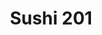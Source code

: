 ---
layout: place
title: "Sushi 201"
permalink: /south-carolina/summerville/sushi-201.html
stateAbbr: SC
stateName: South Carolina
cityName: Summerville
seo:
  name: "Sushi 201"
  type: Restaurant
  links: https://sushi201summerville.com/
description: "Sushi 201 serves delicious sushi in Summerville, South Carolina. Try fresh Japanese dishes for a great dining experience. Available for takeout, delivery, lunch, and dinner."
place_id: ChIJXY74E2-L_ogR9adbY5UYsx8
photos:
  - name: >-
      places/ChIJXY74E2-L_ogR9adbY5UYsx8/photos/AeeoHcJZ4DwQMXNcrY3SudsUFVI5i4cwil1IkpiEEVYe5sh37_UR7G2-Bwv-HD25i7eo_Cx-T07ffmyqIAqEji8nejz3ukyFJqj89HhunNl7mBidf5BYLygFSYGJuyHjsdFA08jg36WIMjCyT2ANW6E6fQiUgySs6e7msTsbqe0uDTMRipV1Idn-l1kcbzoFmEsr6sEQUAZz51R_BeFJ7cDgR4SLxkHN181o4lO0_96ENfD0C34rZnTyhaXN-a7A-fqdJMhcTrzs35agJpKBwF1vvNMY3vJxi-CZi30adVHKoSPwGIpmgu0tsZNbWXrekWQwJPbLmKMRSvHDuDsDENIBC2ftYYkOzJYwYhCyGVkaVJM7AEDovDB9535sPVHdRIn-4RYlU3LSMkTXcq-Qn-_r39aICI5FK1JCYHjRqt4vpPGptRI
    widthPx: 4032
    heightPx: 3024
    authorAttributions:
      - displayName: Liza Jurey
        uri: https://maps.google.com/maps/contrib/108499378221406886788
        photoUri: >-
          https://lh3.googleusercontent.com/a-/ALV-UjWpsA4EHHugFdak5pbFWIsxoaXJuQJYXZGkGd471LgEEpwdMtN4pw=s100-p-k-no-mo
    flagContentUri: >-
      https://www.google.com/local/imagery/report/?cb_client=maps_api_places.places_api&image_key=!1e10!2sCIHM0ogKEICAgIC9m52zsgE&hl=en-US
    googleMapsUri: >-
      https://www.google.com/maps/place//data=!3m4!1e2!3m2!1sCIHM0ogKEICAgIC9m52zsgE!2e10!4m2!3m1!1s0x88fe8b6f13f88e5d:0x1fb31895635ba7f5
  - name: >-
      places/ChIJXY74E2-L_ogR9adbY5UYsx8/photos/AeeoHcJj8e7dkjK-C6hlW1xyeWiWkcfX15FN7Q7CBdZyHwPWLywweLofsnQ2UC3FpUmEUBTi07wcpM9Nm5-nO1wPsn9QHid72pw3kcO4yji1UHeLMlVJtuwqn9TU9uSKtkmCWsHtiug-KUQcsxXleZbtmAGyc3-jgLWrH4cPySizP0wmpvKNxtwN0da-lGm0xseBjg3vtLHyPA_oSogmWZ5C20x5jqCAD95BGBh_HksFMl9DjrEycF-F8hDTkZeJyB6iZVM6mO7orz0n10T5NhvZpIT6sOMjdNP_bAVqDEVbq0mKAz1z5QUUY3wLvhi2huNPccEP3NPxb2l9lXaaHa8ktfWGbtBzP4GJ3reTQiPVn6QI5L5UBRGWmV1O0JwCXbeha_PufDbHwclm0UDTvEqp5eHHf0KUxMj27fx3dJa514MM8IpI
    widthPx: 4800
    heightPx: 2700
    authorAttributions:
      - displayName: Mariana J
        uri: https://maps.google.com/maps/contrib/114902196967008647769
        photoUri: >-
          https://lh3.googleusercontent.com/a-/ALV-UjVmDXQzYmErtJ8GkFhabE_ZoNOKFBpLx-_BuRT-Uan1LqzyVdg=s100-p-k-no-mo
    flagContentUri: >-
      https://www.google.com/local/imagery/report/?cb_client=maps_api_places.places_api&image_key=!1e10!2sCIHM0ogKEICAgICk1sWVsQE&hl=en-US
    googleMapsUri: >-
      https://www.google.com/maps/place//data=!3m4!1e2!3m2!1sCIHM0ogKEICAgICk1sWVsQE!2e10!4m2!3m1!1s0x88fe8b6f13f88e5d:0x1fb31895635ba7f5
  - name: >-
      places/ChIJXY74E2-L_ogR9adbY5UYsx8/photos/AeeoHcLmf9TTelr7qu2nyS0Q_UvgznlFpxfwQHQ-AIPLY2wTHoS0umHVt8tHFolzNBRb2cSvY_dZ9vzPqaAPcCu0tuoGCiA9gjWWGPcIGt-eEJyEr1HiTWxYUrwidbH4Z24V0ZtJ087WwxRd-xE8tXzGFSUObZuhIBrW2cW3UId8igrHASpciX0Vs5-f1mDQTh7u5QglGwGiXXMHNARHfOBg3OYV3aHINjFPTNGgHP46s1TUtdewrB0SVdGMi_LP3xAvjR9pj24adQsH-E2BGezdH99TQKBriVFxV5-qTzkU5UBcdXLFJH6kDGvxfTU-UnXTEurCWKoMDhXpBC-WF9mxsj5TG-g-YuhNiu7rddZjWlCeBYR-AnD3DuAklKw1bhF69zd3TpdQhEVRUPpLuDE7Qr4IXCQauChcw5JwCQKR7Ic
    widthPx: 976
    heightPx: 976
    authorAttributions:
      - displayName: Clarissa Gallagher
        uri: https://maps.google.com/maps/contrib/110935202404039972112
        photoUri: >-
          https://lh3.googleusercontent.com/a-/ALV-UjXc-iNaWUkwCpq7qlcIJVkyeFGT9ptTi1DOpQJP_uMcfZ9j74Rqgg=s100-p-k-no-mo
    flagContentUri: >-
      https://www.google.com/local/imagery/report/?cb_client=maps_api_places.places_api&image_key=!1e10!2sCIHM0ogKEICAgIDXi8HNOg&hl=en-US
    googleMapsUri: >-
      https://www.google.com/maps/place//data=!3m4!1e2!3m2!1sCIHM0ogKEICAgIDXi8HNOg!2e10!4m2!3m1!1s0x88fe8b6f13f88e5d:0x1fb31895635ba7f5
  - name: >-
      places/ChIJXY74E2-L_ogR9adbY5UYsx8/photos/AeeoHcKKbP8LKtsYKFTujihw9QRw5kw4pM9Fu4IwVa7SYNDnL07aY83VrLy87vLoWGA0KvgpjFd9MgeI2pJQwwkVG5h2eR4wjORpjWuu-xsbr9eF_kl7k9MBNt5DkIg-BJrOrs5JlvjgF2m60IoBgijMrx2o7hQizT_pbpyrfaatHmwAVY77WCQzJp8_b5uK73Ez3yQmDT4vn3AxYy6D1woPYuelIcOmT-z1APyZemhlG3e3fGc0Mx_NBaZRbU8PN8Hccb1mKjiLgNUv5HPqAxS8wd3UCpsJlgasX0cBcH17udVBhjsHHHQ3aLz6eAwirKv5-C6VNAza4qtco3BGHCY08ijeImcop-qAPBZrPPE47VysSiocyNdOus3_IzA5gmFsKjyYqor0CEp6sAyom9KZKHmx8dBtqjriIqUHNZI43gDcD0g
    widthPx: 2268
    heightPx: 4032
    authorAttributions:
      - displayName: Milka K
        uri: https://maps.google.com/maps/contrib/116872027821963851083
        photoUri: >-
          https://lh3.googleusercontent.com/a-/ALV-UjXRIJUDJqTaxdCOFAPasywWnMDTriE3yewAXJ0h8YzkuonS6PHjsw=s100-p-k-no-mo
    flagContentUri: >-
      https://www.google.com/local/imagery/report/?cb_client=maps_api_places.places_api&image_key=!1e10!2sCIHM0ogKEICAgMCA27T-uQE&hl=en-US
    googleMapsUri: >-
      https://www.google.com/maps/place//data=!3m4!1e2!3m2!1sCIHM0ogKEICAgMCA27T-uQE!2e10!4m2!3m1!1s0x88fe8b6f13f88e5d:0x1fb31895635ba7f5
  - name: >-
      places/ChIJXY74E2-L_ogR9adbY5UYsx8/photos/AeeoHcJiThkO7kUSQ9FP0JHvfH5z3aJXvA4ZV4SOURaSZKA5amHx98Rqj02vBbA1MKKDhMWqiMpmnJblUX93ntR4IT28hpaDWffdN_nZ7vn7s0ybLQ55z_dxfP-Y2QSqmACBZcS46Je6HkksovSUQ_t67AYFNECEiPJ07csPPEVK-2VksrVg-QI7xT5YdHDmtKiJxs2MqFPvs4b5wYv0lJ9t5c4_4RstEwNj9RwMjo924tFwLDwZSYbiUa8hNHCd0Idev48-siKsrSEoXiBVqPMxd8hJCnS76cV9KGBjI1PnGJz-RhJ7IhZG1cyPIrL568PFK3Xx3kgQYQ-DSY3lQa9egICStPVJyJBrrUscGI-9-zuVQ7BqL4WJbi5eu6jbFN8bHtjVTpbFbFOpwtXm7-QacBvaoxEamBIUVZaOqFB522XCgWIc
    widthPx: 3000
    heightPx: 4000
    authorAttributions:
      - displayName: Clarissa Gallagher
        uri: https://maps.google.com/maps/contrib/110935202404039972112
        photoUri: >-
          https://lh3.googleusercontent.com/a-/ALV-UjXc-iNaWUkwCpq7qlcIJVkyeFGT9ptTi1DOpQJP_uMcfZ9j74Rqgg=s100-p-k-no-mo
    flagContentUri: >-
      https://www.google.com/local/imagery/report/?cb_client=maps_api_places.places_api&image_key=!1e10!2sCIHM0ogKEICAgIDXi8HN2gE&hl=en-US
    googleMapsUri: >-
      https://www.google.com/maps/place//data=!3m4!1e2!3m2!1sCIHM0ogKEICAgIDXi8HN2gE!2e10!4m2!3m1!1s0x88fe8b6f13f88e5d:0x1fb31895635ba7f5
  - name: >-
      places/ChIJXY74E2-L_ogR9adbY5UYsx8/photos/AeeoHcKD4KwYm5mHOKS04DI8C4VU5zigIeQO9n46-65apSOdoaBl3H4uDHRTqrz3mQI60nQdSJ-W8FvhLodcmQ9P7fOSWdNWH6BM16XxzMC04d5ANBh3y1DwfbXRBhZDUdETgrhUdRFbAc7GaBtlmL2CxJx3j1TWjsowox2XmWewgG-75mE5NZ0Rhc8_aj_fJP2yXgcD9os3pwrOIK0XoVcOQWXj8MQ5WCO8XOGMaK55Z2UCp9gl3EUS1bBU5wUNPNvGOxNw64NpfvfZy6E1HaIzWglibGfUAdqAL_suNNQXM67n7olP9F5QTvFuKWlkzbGqcXgl4yatRWqwoCZvxob9yMfV_4pDxT2xzrp0JalZB9m_XZPlYahb1YJhAVsFDrWDIkXZ-Oi5s0qKpbSxxI_g-e2by0hapYwd8QZ-hAXCdF8GVFJgt4vKXw1Ukdg9Khq9
    widthPx: 4080
    heightPx: 3072
    authorAttributions:
      - displayName: Lee
        uri: https://maps.google.com/maps/contrib/102827440436941235794
        photoUri: >-
          https://lh3.googleusercontent.com/a/ACg8ocIt-kwN_RNAz9vPfcjEKMdpaXbsX58UYrYRnjLGwlNfmVCWuQ=s100-p-k-no-mo
    flagContentUri: >-
      https://www.google.com/local/imagery/report/?cb_client=maps_api_places.places_api&image_key=!1e10!2sCIABIhADyddmxgRocmerbt4ADSvN&hl=en-US
    googleMapsUri: >-
      https://www.google.com/maps/place//data=!3m4!1e2!3m2!1sCIABIhADyddmxgRocmerbt4ADSvN!2e10!4m2!3m1!1s0x88fe8b6f13f88e5d:0x1fb31895635ba7f5
  - name: >-
      places/ChIJXY74E2-L_ogR9adbY5UYsx8/photos/AeeoHcICjW4xlu0IaP6xqmutPVG3es9h0bxzm4CKNRXC8s3ALDaO7FsfSdq33WM1cbQmQovuEFxrv0aD3Wjfg7uT_V0dnqbw5M9LpUqj99SIOY30cyzq08anlnARitBHAGsnLErk2h2rgRj7rGEwcBgTBeAmfpUG7v-WL-GhRizGDn1uWegzYLVx59dzBtJ2Wqpyc3Bpa1XB5bZhLYUgq7AwZApt6aHOfkhsI9McRXdH1n1wQ59oAtFj96S8Zzulk8juLzlWwJFWmHiioGH-njgRkbBFADc2gkXEgAB-yiCn4jX_Xw
    widthPx: 960
    heightPx: 926
    authorAttributions:
      - displayName: Sushi 201
        uri: https://maps.google.com/maps/contrib/112741347069420952939
        photoUri: >-
          https://lh3.googleusercontent.com/a/ACg8ocK2Lc50vlxbcD4fYiEnEzXimf84HzCnrB8nfbXIFTjgnaBh7w=s100-p-k-no-mo
    flagContentUri: >-
      https://www.google.com/local/imagery/report/?cb_client=maps_api_places.places_api&image_key=!1e10!2sAF1QipNiXOyYanI22nLB_7XhCU1H3i_uyFVx7FCz2hv-&hl=en-US
    googleMapsUri: >-
      https://www.google.com/maps/place//data=!3m4!1e2!3m2!1sAF1QipNiXOyYanI22nLB_7XhCU1H3i_uyFVx7FCz2hv-!2e10!4m2!3m1!1s0x88fe8b6f13f88e5d:0x1fb31895635ba7f5
  - name: >-
      places/ChIJXY74E2-L_ogR9adbY5UYsx8/photos/AeeoHcLSIBzOh9Ax2mWeFIJ6b_LCAKEa8ZWVt6pAeFqkYvaryyteRaY7oVNOM0zMVa1RAAnBzdT6wgeeGh_uhsrUiIBanPUdEPWjiJWnuWbCfwWWAKZ_bdh6D2YOxX4tdmt6Sxr4DXjKe0a_ohQk78FYJD40zQftwZs5WxifJ8V6BiMA2F0Xu0ciIhI3Zy9Z61FANLXAqFGmCgWNZV1jIw25sz27LAF9QRzgmE0k1tIFjkRWaILZWIQHYrXlwXe5FDnQYjCepjjhr6lnSc9_KsfggpQzURO6tOxmYUcKf95J5blg7Nfl7z3oFpnfu47EW-ehlf0S3aaB0ewoq6RWul3xlPxN0rRXMaQiIac_Z5jVnEMygzfQdd8zJ7ooJuthvpuy-k8PFtgJ3JRo7JaT8sA6xtWmV0z1ieO546NuvjK3ggnfsvY
    widthPx: 3024
    heightPx: 4032
    authorAttributions:
      - displayName: Julie Neira-Julie Helps Veterans Real Estate
        uri: https://maps.google.com/maps/contrib/114978256708441646868
        photoUri: >-
          https://lh3.googleusercontent.com/a-/ALV-UjWOxrBtbBh4n4Z7odjX7WV-gdf43XX3AHyPYpDG3e-Mg-w-LB4blg=s100-p-k-no-mo
    flagContentUri: >-
      https://www.google.com/local/imagery/report/?cb_client=maps_api_places.places_api&image_key=!1e10!2sCIHM0ogKEICAgIDbw-fCzwE&hl=en-US
    googleMapsUri: >-
      https://www.google.com/maps/place//data=!3m4!1e2!3m2!1sCIHM0ogKEICAgIDbw-fCzwE!2e10!4m2!3m1!1s0x88fe8b6f13f88e5d:0x1fb31895635ba7f5
  - name: >-
      places/ChIJXY74E2-L_ogR9adbY5UYsx8/photos/AeeoHcKNKYDDAG01hGe3UtMEtC48iUnSQ_D5h_TRHOnr45gD-l8Na20GsNNTe2d4meLHbRdxZrSKi_zz-g7kclArvia23L7CxYDXRdgoF9bmgrF9VQHrz52CQZMVCHUicMqYLmg8aJv7jt8SFVmAMpS5L4lO6LUZ-ml1cJzKwKy4vqxr0d8lU5BsG1xlRKNPANrmYp5jT62jRWgtn3jTSCHTNLDowcb8AAi-49FAE5hWrqhYQWVk7dkHjLy-0DfUOtQB_OmZCGqpsgmd4wdL_E8PloXv5iaihSZR2WOaXrTLB2mUfQhdrdk_iZLSJvMeXhclBWsiQKK0SXwzZk6ybZvcG7JlQXHS8E9Ad3OjZg7nWUfoGQcDxUA7gb1rTmX85OlGF7jh3oNlp1AFVDEGNWhewj4w-h-ggVcLGVM0vvu6ckgggEn0
    widthPx: 2250
    heightPx: 2265
    authorAttributions:
      - displayName: Joshua Keith
        uri: https://maps.google.com/maps/contrib/107101614399082493311
        photoUri: >-
          https://lh3.googleusercontent.com/a-/ALV-UjVBQ7ykvuOQqX68qZS0Rm6NF4CjysoBTncoZG93G4kbD2Kw-x1nQw=s100-p-k-no-mo
    flagContentUri: >-
      https://www.google.com/local/imagery/report/?cb_client=maps_api_places.places_api&image_key=!1e10!2sCIHM0ogKEICAgICTk_bmwAE&hl=en-US
    googleMapsUri: >-
      https://www.google.com/maps/place//data=!3m4!1e2!3m2!1sCIHM0ogKEICAgICTk_bmwAE!2e10!4m2!3m1!1s0x88fe8b6f13f88e5d:0x1fb31895635ba7f5
  - name: >-
      places/ChIJXY74E2-L_ogR9adbY5UYsx8/photos/AeeoHcKPwbjpJ_Y7xLVnKeYcejL1kDtLUmTGkOdV4RO7tH213MQ-o9w_byziQ5MO56KnIejEb6smUyem7coaE8XDTIzOvrfqcUKtn_bKFgYQ1b64cETTlEnMAt4-x38s9RpYeDKpGGyOReNRAXgiX9fQ8CjgUbI-Jeu7thB7ubxlzq3RRtOdkbJreqxNBls7UynWs0F5rikVycwquiiTF9EfZwwJwTVSLzuOdg8BM_yqkjl7CTjn6v6W4L4hL5zFXt9eghKhu2xOPcL6x_2nchGm38GOqbEV06N179r0vVSQ2o5sjvqiAw9gpp51gT5sMTsI76gTtBlj79PB8DgTcZMS7mkuNDJ40b-ObCodr9gvCuSSkn48KsBfXCR0zWFu1y_ejCNMu1jg16BB1IpYpUsMjBf4GWDr04ivd6QAiWTpy-91jg
    widthPx: 3024
    heightPx: 4032
    authorAttributions:
      - displayName: Earl Nickerson
        uri: https://maps.google.com/maps/contrib/112948758576177826186
        photoUri: >-
          https://lh3.googleusercontent.com/a/ACg8ocIg4JqAUCTTQicvIiIXgBeQacuRFotyyGUK-2VDiGYr7Qworw=s100-p-k-no-mo
    flagContentUri: >-
      https://www.google.com/local/imagery/report/?cb_client=maps_api_places.places_api&image_key=!1e10!2sCIHM0ogKEICAgIDRzd7wNA&hl=en-US
    googleMapsUri: >-
      https://www.google.com/maps/place//data=!3m4!1e2!3m2!1sCIHM0ogKEICAgIDRzd7wNA!2e10!4m2!3m1!1s0x88fe8b6f13f88e5d:0x1fb31895635ba7f5
address: 103 S Main St, Summerville, SC 29483, USA
street: 103 S Main St
city: Summerville
state: SC
zip: '29483'
country: USA
neighborhood: null
latitude: '33.019789'
longitude: '-80.174748'
accessibility_options:
  wheelchairAccessibleParking: true
  wheelchairAccessibleEntrance: true
  wheelchairAccessibleRestroom: true
  wheelchairAccessibleSeating: true
business_status: OPERATIONAL
name: Sushi 201
google_maps_links:
  directionsUri: >-
    https://www.google.com/maps/dir//''/data=!4m7!4m6!1m1!4e2!1m2!1m1!1s0x88fe8b6f13f88e5d:0x1fb31895635ba7f5!3e0
  placeUri: https://maps.google.com/?cid=2284196465903118325
  writeAReviewUri: >-
    https://www.google.com/maps/place//data=!4m3!3m2!1s0x88fe8b6f13f88e5d:0x1fb31895635ba7f5!12e1
  reviewsUri: >-
    https://www.google.com/maps/place//data=!4m4!3m3!1s0x88fe8b6f13f88e5d:0x1fb31895635ba7f5!9m1!1b1
  photosUri: >-
    https://www.google.com/maps/place//data=!4m3!3m2!1s0x88fe8b6f13f88e5d:0x1fb31895635ba7f5!10e5
primary_type: Sushi Restaurant
opening_hours:
  regular: null
  current: null
secondary_opening_hours:
  regular:
    weekdayDescriptions: null
    type: null
  current:
    weekdayDescriptions: null
    type: null
phone: (843) 285-5357
price_level: PRICE_LEVEL_MODERATE
price_range: $10 &ndash; $20
rating: '4.0'
rating_count: 630
website: https://sushi201summerville.com/
reviews:
  - name: >-
      places/ChIJXY74E2-L_ogR9adbY5UYsx8/reviews/ChdDSUhNMG9nS0VJQ0FnTUNBMjdULTZRRRAB
    relativePublishTimeDescription: 2 months ago
    rating: 2
    text:
      text: >-
        Dining room is so dirty and smelly 😳 There is splatter of
        who-knows-what going up the walls and counters. Food was okish and on
        the pricier side for the quality (kids meals specifically). They have
        ramen, but it wasn’t spicy, and lacked flavor 😐 staff was sweet and
        kind though!
      languageCode: en
    originalText:
      text: >-
        Dining room is so dirty and smelly 😳 There is splatter of
        who-knows-what going up the walls and counters. Food was okish and on
        the pricier side for the quality (kids meals specifically). They have
        ramen, but it wasn’t spicy, and lacked flavor 😐 staff was sweet and
        kind though!
      languageCode: en
    authorAttribution:
      displayName: Milka K
      uri: https://www.google.com/maps/contrib/116872027821963851083/reviews
      photoUri: >-
        https://lh3.googleusercontent.com/a-/ALV-UjXRIJUDJqTaxdCOFAPasywWnMDTriE3yewAXJ0h8YzkuonS6PHjsw=s128-c0x00000000-cc-rp-mo-ba6
    publishTime: '2025-02-04T15:12:57.615203Z'
    flagContentUri: >-
      https://www.google.com/local/review/rap/report?postId=ChdDSUhNMG9nS0VJQ0FnTUNBMjdULTZRRRAB&d=17924085&t=1
    googleMapsUri: >-
      https://www.google.com/maps/reviews/data=!4m6!14m5!1m4!2m3!1sChdDSUhNMG9nS0VJQ0FnTUNBMjdULTZRRRAB!2m1!1s0x88fe8b6f13f88e5d:0x1fb31895635ba7f5
  - name: >-
      places/ChIJXY74E2-L_ogR9adbY5UYsx8/reviews/ChZDSUhNMG9nS0VJQ0FnSURYaThIWlBBEAE
    relativePublishTimeDescription: 5 months ago
    rating: 5
    text:
      text: >-
        A small venue with a big soul. This place is a piece of my heart, and an
        even larger piece of my stomach. I love their sushi, their ramen is to
        die for, and the seaweed salad is my absolute favorite. Such a quiet,
        friendly place with immaculate service! If I could give more stars I
        would! A favorite of mine!
      languageCode: en
    originalText:
      text: >-
        A small venue with a big soul. This place is a piece of my heart, and an
        even larger piece of my stomach. I love their sushi, their ramen is to
        die for, and the seaweed salad is my absolute favorite. Such a quiet,
        friendly place with immaculate service! If I could give more stars I
        would! A favorite of mine!
      languageCode: en
    authorAttribution:
      displayName: Clarissa Gallagher
      uri: https://www.google.com/maps/contrib/110935202404039972112/reviews
      photoUri: >-
        https://lh3.googleusercontent.com/a-/ALV-UjXc-iNaWUkwCpq7qlcIJVkyeFGT9ptTi1DOpQJP_uMcfZ9j74Rqgg=s128-c0x00000000-cc-rp-mo-ba2
    publishTime: '2024-10-31T02:55:53.404446Z'
    flagContentUri: >-
      https://www.google.com/local/review/rap/report?postId=ChZDSUhNMG9nS0VJQ0FnSURYaThIWlBBEAE&d=17924085&t=1
    googleMapsUri: >-
      https://www.google.com/maps/reviews/data=!4m6!14m5!1m4!2m3!1sChZDSUhNMG9nS0VJQ0FnSURYaThIWlBBEAE!2m1!1s0x88fe8b6f13f88e5d:0x1fb31895635ba7f5
  - name: >-
      places/ChIJXY74E2-L_ogR9adbY5UYsx8/reviews/ChdDSUhNMG9nS0VJQ0FnTURJcW9paGtBRRAB
    relativePublishTimeDescription: in the last week
    rating: 5
    text:
      text: >-
        I have both dined in and gotten delivery from here and I will say they
        are excellent. Good prices, great food, excellent service. The delivery
        was REALLY fast. Definitely give them a try.
      languageCode: en
    originalText:
      text: >-
        I have both dined in and gotten delivery from here and I will say they
        are excellent. Good prices, great food, excellent service. The delivery
        was REALLY fast. Definitely give them a try.
      languageCode: en
    authorAttribution:
      displayName: Alex Brinkman
      uri: https://www.google.com/maps/contrib/109384414807675329445/reviews
      photoUri: >-
        https://lh3.googleusercontent.com/a-/ALV-UjXZJ9PHL8DvENbj-zOc8M1dnHpWKBXastAWqCwzFtqyUn4Vn_W79Q=s128-c0x00000000-cc-rp-mo-ba3
    publishTime: '2025-04-08T21:06:10.663508Z'
    flagContentUri: >-
      https://www.google.com/local/review/rap/report?postId=ChdDSUhNMG9nS0VJQ0FnTURJcW9paGtBRRAB&d=17924085&t=1
    googleMapsUri: >-
      https://www.google.com/maps/reviews/data=!4m6!14m5!1m4!2m3!1sChdDSUhNMG9nS0VJQ0FnTURJcW9paGtBRRAB!2m1!1s0x88fe8b6f13f88e5d:0x1fb31895635ba7f5
  - name: >-
      places/ChIJXY74E2-L_ogR9adbY5UYsx8/reviews/ChZDSUhNMG9nS0VJQ0FnSUM5bTUyRFlBEAE
    relativePublishTimeDescription: a year ago
    rating: 5
    text:
      text: >-
        This little gem of a place is located between the Wine & Tapas Bar and
        The Ice House. It's small yet quaint with a very welcoming home-like
        appeal. If you love sushi and saki, this is the place to go! They are
        reasonable in price and the serving staff are super friendly the moment
        you walk in. The prices are reasonable and both food and drink are
        amazing. I tried the "Te Amo" sushi roll that is on the Fiesta Menu and
        it is hands down one of the best rolls I have tasted. While waiting, my
        server (the creator of the Te Amo Roll by the way) brought out my warm
        blue raspberry saki that was absolutely amazing! They offer a variety of
        cold, warm filtered and unfiltered saki. They also have a Happy Hour
        from 4-7 as well! This food vlogger will definitely be celebrating her
        birthday in a few weeks there! Their menu offers a variety of other food
        besides sushi as well so why not come on out and give them a try. I
        promise you will enjoy every bite!
      languageCode: en
    originalText:
      text: >-
        This little gem of a place is located between the Wine & Tapas Bar and
        The Ice House. It's small yet quaint with a very welcoming home-like
        appeal. If you love sushi and saki, this is the place to go! They are
        reasonable in price and the serving staff are super friendly the moment
        you walk in. The prices are reasonable and both food and drink are
        amazing. I tried the "Te Amo" sushi roll that is on the Fiesta Menu and
        it is hands down one of the best rolls I have tasted. While waiting, my
        server (the creator of the Te Amo Roll by the way) brought out my warm
        blue raspberry saki that was absolutely amazing! They offer a variety of
        cold, warm filtered and unfiltered saki. They also have a Happy Hour
        from 4-7 as well! This food vlogger will definitely be celebrating her
        birthday in a few weeks there! Their menu offers a variety of other food
        besides sushi as well so why not come on out and give them a try. I
        promise you will enjoy every bite!
      languageCode: en
    authorAttribution:
      displayName: Liza Jurey
      uri: https://www.google.com/maps/contrib/108499378221406886788/reviews
      photoUri: >-
        https://lh3.googleusercontent.com/a-/ALV-UjWpsA4EHHugFdak5pbFWIsxoaXJuQJYXZGkGd471LgEEpwdMtN4pw=s128-c0x00000000-cc-rp-mo-ba5
    publishTime: '2024-03-10T04:30:52.508797Z'
    flagContentUri: >-
      https://www.google.com/local/review/rap/report?postId=ChZDSUhNMG9nS0VJQ0FnSUM5bTUyRFlBEAE&d=17924085&t=1
    googleMapsUri: >-
      https://www.google.com/maps/reviews/data=!4m6!14m5!1m4!2m3!1sChZDSUhNMG9nS0VJQ0FnSUM5bTUyRFlBEAE!2m1!1s0x88fe8b6f13f88e5d:0x1fb31895635ba7f5
  - name: >-
      places/ChIJXY74E2-L_ogR9adbY5UYsx8/reviews/ChZDSUhNMG9nS0VJQ0FnSUNkLVBEaU5BEAE
    relativePublishTimeDescription: a year ago
    rating: 5
    text:
      text: >-
        We had an awesome meal, the sushi was delicious as well as the
        appetizers. Will surely.be back to try more. We got the dynamite roll,
        jalapeño roll and SC roll, along with philly cheesesteal egg rolls,
        gyoza and edemame. Service was wonderful, food was great!
      languageCode: en
    originalText:
      text: >-
        We had an awesome meal, the sushi was delicious as well as the
        appetizers. Will surely.be back to try more. We got the dynamite roll,
        jalapeño roll and SC roll, along with philly cheesesteal egg rolls,
        gyoza and edemame. Service was wonderful, food was great!
      languageCode: en
    authorAttribution:
      displayName: Samantha Sayre
      uri: https://www.google.com/maps/contrib/100616471976230722234/reviews
      photoUri: >-
        https://lh3.googleusercontent.com/a-/ALV-UjXrpsuB9t5x9Ih_NcO0zCyKGjVrWgA8DWFWTX701tHxeQ22HQufkw=s128-c0x00000000-cc-rp-mo
    publishTime: '2024-02-11T14:58:17.167164Z'
    flagContentUri: >-
      https://www.google.com/local/review/rap/report?postId=ChZDSUhNMG9nS0VJQ0FnSUNkLVBEaU5BEAE&d=17924085&t=1
    googleMapsUri: >-
      https://www.google.com/maps/reviews/data=!4m6!14m5!1m4!2m3!1sChZDSUhNMG9nS0VJQ0FnSUNkLVBEaU5BEAE!2m1!1s0x88fe8b6f13f88e5d:0x1fb31895635ba7f5
parking_options:
  freeParkingLot: true
  freeStreetParking: true
  valetParking: false
payment_options:
  acceptsCreditCards: true
  acceptsDebitCards: true
  acceptsCashOnly: false
  acceptsNfc: true
allow_dogs: null
curbside_pickup: null
delivery: true
dine_in: true
good_for_children: true
good_for_groups: true
good_for_sports: false
live_music: false
menu_for_children: true
outdoor_seating: false
reservable: true
restroom: true
serves_beer: true
serves_breakfast: false
serves_brunch: true
serves_cocktails: true
serves_coffee: null
serves_dinner: true
serves_dessert: true
serves_lunch: true
serves_vegetarian_food: true
serves_wine: true
takeout: true
summary: null

---